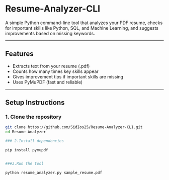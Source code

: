# Resume-Analyzer-CLI

A simple Python command-line tool that analyzes your PDF resume, checks for important skills like Python, SQL, and Machine Learning, and suggests improvements based on missing keywords.

---

##  Features

- Extracts text from your resume (.pdf)
- Counts how many times key skills appear
- Gives improvement tips if important skills are missing
- Uses PyMuPDF (fast and reliable)

---

##  Setup Instructions

### 1. Clone the repository

```bash
git clone https://github.com/SidIos25/Resume-Analyzer-CLI.git
cd Resume Analyzer

### 2.Install dependencies

pip install pymupdf


###3.Run the tool

python resume_analyzer.py sample_resume.pdf

